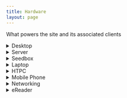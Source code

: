 ```yaml
---
title: Hardware
layout: page
---
```


What powers the site and its associated clients

<details><summary>Desktop</summary>
<ul>
<li>CPU: Intel Core i5 7600 @ 3.50 Ghz</li>
<li>CPU Cooler: Noctua NH-L9i</li>
<li>RAM: 2x Crucial 8GB DDR4 @ 2400 MHz</li>
<li>Motherboard: ASRock Z270M-ITX/ac</li>
<li>Storage: 2TB WDS200T2B0B SSD</li>
<li>GPU: Sapphire Pulse RX580 8GB</li>
<li>PSU: Corsair SF450 450W Modular 80+ Gold PSU</li>
<li>Case: DAN Case A4-SFX v2</li>
<li>Case Fan: Noctua NF-A9x14 PWM Slim 92mm Fan</li>
<li>Monitors: 2x Iiyama ProLite E2710HDS</li>
<li>OS: Microsoft Windows 10 LTSC-N 64-bit</li>
<li>Keyboard: Rosewill-RK-9000V2 Cherry MX Brown</li>
<li>Mouse: Corsair Harpoon</li>
<li>Headset: SteelSeries Arctis 3</li>
<li>Scanner: Fujitsu ScanSnap iX500</li>
</ul>
</details>

<details><summary>Server</summary>
<ul>
<li>CPU: Intel Xeon Processor (Skylake)</li>
<li>RAM: 2GB</li>
<li>Storage: 20GB SSD</li>
<li>OS: Debian 10 x86_64</li>
<li>Provider: Hetzner</li>
</ul>
</details>

<details><summary>Seedbox</summary>
<ul>
<li>Storage: 300GB</li>
<li>Provider: Seedbox.io</li>
</ul>
</details>

<details><summary>Laptop</summary>
<ul>
<li>Model: Lenovo Thinkpad x230 Tablet</li>
<li>CPU: Intel Core i5-3320M</li>
<li>RAM: 2x 8GB SODIMM</li>
<li>Storage: 120GB SSD</li>
<li>OS: ArchLinux</li>
</ul>
</details>

<details><summary>HTPC</summary>
<ul>
<li>Hardware: Intel NUC NUC5i3RYH</li>
<li>CPU: Intel i3-5010U</li>
<li>Storage: 120GB SSD</li>
<li>OS: ArchLinux</li>
<li>Television: Sony 42"</li>
<li>Other Hardware: Intel NUC HDMI-CEC Adapter</li>
<li>Controller: Sony DualShock 4</li>
</ul>
</details>

<details><summary>Mobile Phone</summary>
<ul>
<li>Phone: LG Q6</li>
<li>OS: Stock LG</li>
<li>Headphones: Jays a-Jays Five</li>
</ul>
</details>

<details><summary>Networking</summary>
<ul>
<li>Modem: Virgin Media Superhub</li>
<li>Internet: Virgin Media 100Mbps</li>
<li>Router: Ubiquiti Edgerouter Lite</li>
<li>Switch: Netgear 8 Port Gigabit</li>
<li>Access Point: TP-Link TL-WA801ND v3</li>
</ul>
</details>

<details><summary>eReader</summary>
<ul>
<li>Hardware: Kindle Paperwhite PQ94WIF 32GB</li>
</ul>
</details>
